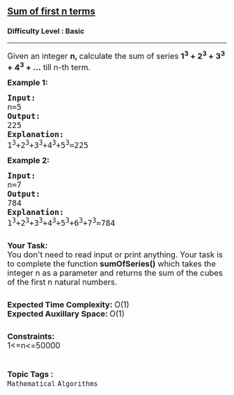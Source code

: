 <h2><a href="https://www.geeksforgeeks.org/problems/sum-of-first-n-terms5843/1">Sum of first n terms</a></h2><h3>Difficulty Level : Basic</h3><hr><div class="problems_problem_content__Xm_eO" bis_skin_checked="1"><p><span style="font-size: 18px;">Given an integer <strong>n, </strong>calculate the sum of series <strong>1<sup>3</sup> + 2<sup>3</sup> + 3<sup>3</sup> + 4<sup>3</sup> + …</strong> till n-th term.</span></p>
<p><strong><span style="font-size: 18px;">Example 1:</span></strong></p>
<pre><span style="font-size: 18px;"><strong>Input:</strong>
n=5
<strong>Output:</strong>
225
<strong>Explanation:</strong>
1<sup>3</sup>+2<sup>3</sup>+3<sup>3</sup>+4<sup>3</sup>+5<sup>3</sup>=225</span></pre>
<p><strong><span style="font-size: 18px;">Example 2:</span></strong></p>
<pre><span style="font-size: 18px;"><strong>Input:</strong>
n=7
<strong>Output:</strong>
784
<strong>Explanation:</strong>
1<sup>3</sup>+2<sup>3</sup>+3<sup>3</sup>+4<sup>3</sup>+5<sup>3</sup>+6<sup>3</sup>+7<sup>3</sup>=784</span></pre>
<p><br><span style="font-size: 18px;"><strong>Your Task:</strong><br>You don't need to read input or print anything. Your task is to complete the function <strong>sumOfSeries()</strong> which takes the integer n as a parameter and returns the sum of the cubes of the first n natural numbers.</span></p>
<p><br><span style="font-size: 18px;"><strong>Expected Time Complexity: </strong>O(1)<br><strong>Expected Auxillary Space: </strong>O(1)</span></p>
<p><br><span style="font-size: 18px;"><strong>Constraints:</strong><br>1&lt;=n&lt;=50000</span></p></div><br><p><span style=font-size:18px><strong>Topic Tags : </strong><br><code>Mathematical</code>&nbsp;<code>Algorithms</code>&nbsp;